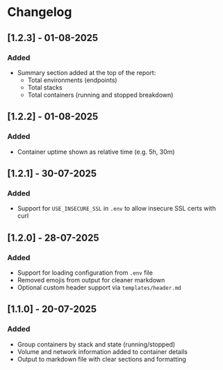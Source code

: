 # Changelog

## [1.2.3] - 01-08-2025
### Added
- Summary section added at the top of the report:
  - Total environments (endpoints)
  - Total stacks
  - Total containers (running and stopped breakdown)

## [1.2.2] - 01-08-2025
### Added
- Container uptime shown as relative time (e.g. 5h, 30m)

## [1.2.1] - 30-07-2025
### Added
- Support for `USE_INSECURE_SSL` in `.env` to allow insecure SSL certs with curl

## [1.2.0] - 28-07-2025
### Added
- Support for loading configuration from `.env` file
- Removed emojis from output for cleaner markdown
- Optional custom header support via `templates/header.md`

## [1.1.0] - 20-07-2025
### Added
- Group containers by stack and state (running/stopped)
- Volume and network information added to container details
- Output to markdown file with clear sections and formatting
